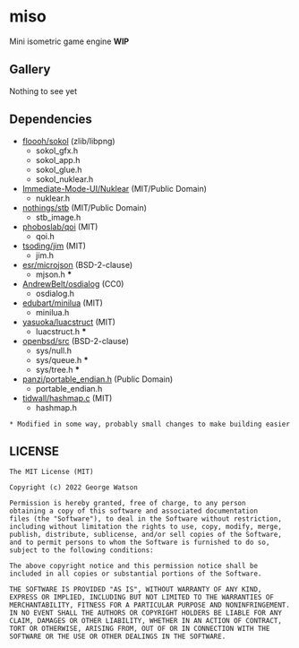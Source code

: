 # miso

Mini isometric game engine **WIP**

## Gallery

Nothing to see yet

## Dependencies

- [floooh/sokol](https://github.com/floooh/sokol) (zlib/libpng)
    - sokol_gfx.h
    - sokol_app.h
    - sokol_glue.h
    - sokol_nuklear.h
- [Immediate-Mode-UI/Nuklear](https://github.com/Immediate-Mode-UI/Nuklear) (MIT/Public Domain)
    - nuklear.h
- [nothings/stb](https://github.com/nothings/stb/tree/master) (MIT/Public Domain)
    - stb_image.h
- [phoboslab/qoi](https://github.com/phoboslab/qoi) (MIT)
    - qoi.h
- [tsoding/jim](https://github.com/tsoding/jim) (MIT)
    - jim.h
- [esr/microjson](https://gitlab.com/esr/microjson/) (BSD-2-clause)
    - mjson.h **\***
- [AndrewBelt/osdialog](https://github.com/AndrewBelt/osdialog) (CC0)
    - osdialog.h
- [edubart/minilua](https://github.com/edubart/minilua) (MIT)
    - minilua.h
- [yasuoka/luacstruct](https://github.com/yasuoka/luacstruct) (MIT)
    - luacstruct.h **\***
- [openbsd/src](https://github.com/openbsd/src) (BSD-2-clause)
    - sys/null.h
    - sys/queue.h **\***
    - sys/tree.h **\***
- [panzi/portable_endian.h](https://gist.github.com/panzi/6856583) (Public Domain)
    - portable_endian.h
- [tidwall/hashmap.c](https://github.com/tidwall/hashmap.c) (MIT)
    - hashmap.h

```* Modified in some way, probably small changes to make building easier```
    
## LICENSE
```
The MIT License (MIT)

Copyright (c) 2022 George Watson

Permission is hereby granted, free of charge, to any person
obtaining a copy of this software and associated documentation
files (the "Software"), to deal in the Software without restriction,
including without limitation the rights to use, copy, modify, merge,
publish, distribute, sublicense, and/or sell copies of the Software,
and to permit persons to whom the Software is furnished to do so,
subject to the following conditions:

The above copyright notice and this permission notice shall be
included in all copies or substantial portions of the Software.

THE SOFTWARE IS PROVIDED "AS IS", WITHOUT WARRANTY OF ANY KIND,
EXPRESS OR IMPLIED, INCLUDING BUT NOT LIMITED TO THE WARRANTIES OF
MERCHANTABILITY, FITNESS FOR A PARTICULAR PURPOSE AND NONINFRINGEMENT.
IN NO EVENT SHALL THE AUTHORS OR COPYRIGHT HOLDERS BE LIABLE FOR ANY
CLAIM, DAMAGES OR OTHER LIABILITY, WHETHER IN AN ACTION OF CONTRACT,
TORT OR OTHERWISE, ARISING FROM, OUT OF OR IN CONNECTION WITH THE
SOFTWARE OR THE USE OR OTHER DEALINGS IN THE SOFTWARE.
```
